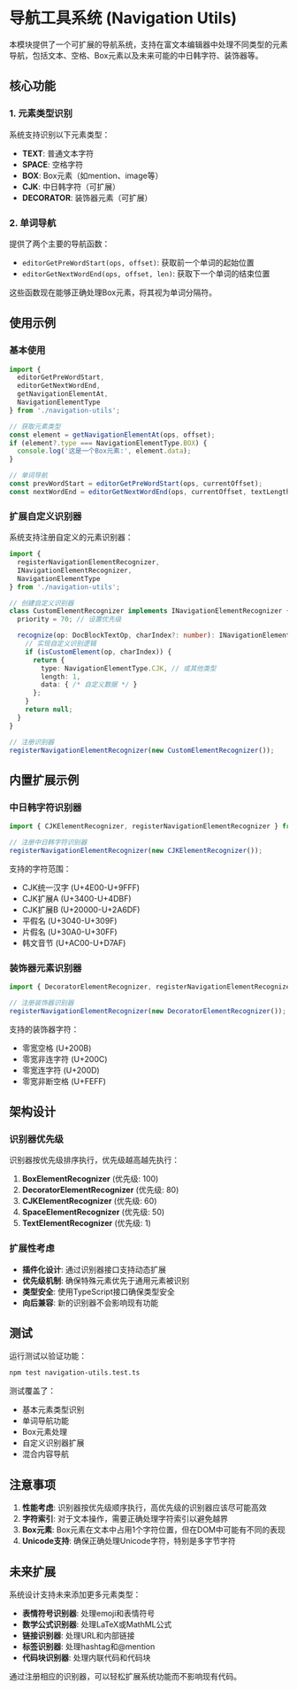 # 导航工具系统 (Navigation Utils)

本模块提供了一个可扩展的导航系统，支持在富文本编辑器中处理不同类型的元素导航，包括文本、空格、Box元素以及未来可能的中日韩字符、装饰器等。

## 核心功能

### 1. 元素类型识别

系统支持识别以下元素类型：

- **TEXT**: 普通文本字符
- **SPACE**: 空格字符
- **BOX**: Box元素（如mention、image等）
- **CJK**: 中日韩字符（可扩展）
- **DECORATOR**: 装饰器元素（可扩展）

### 2. 单词导航

提供了两个主要的导航函数：

- `editorGetPreWordStart(ops, offset)`: 获取前一个单词的起始位置
- `editorGetNextWordEnd(ops, offset, len)`: 获取下一个单词的结束位置

这些函数现在能够正确处理Box元素，将其视为单词分隔符。

## 使用示例

### 基本使用

```typescript
import { 
  editorGetPreWordStart, 
  editorGetNextWordEnd,
  getNavigationElementAt,
  NavigationElementType
} from './navigation-utils';

// 获取元素类型
const element = getNavigationElementAt(ops, offset);
if (element?.type === NavigationElementType.BOX) {
  console.log('这是一个Box元素:', element.data);
}

// 单词导航
const prevWordStart = editorGetPreWordStart(ops, currentOffset);
const nextWordEnd = editorGetNextWordEnd(ops, currentOffset, textLength);
```

### 扩展自定义识别器

系统支持注册自定义的元素识别器：

```typescript
import { 
  registerNavigationElementRecognizer,
  INavigationElementRecognizer,
  NavigationElementType
} from './navigation-utils';

// 创建自定义识别器
class CustomElementRecognizer implements INavigationElementRecognizer {
  priority = 70; // 设置优先级

  recognize(op: DocBlockTextOp, charIndex?: number): INavigationElement | null {
    // 实现自定义识别逻辑
    if (isCustomElement(op, charIndex)) {
      return {
        type: NavigationElementType.CJK, // 或其他类型
        length: 1,
        data: { /* 自定义数据 */ }
      };
    }
    return null;
  }
}

// 注册识别器
registerNavigationElementRecognizer(new CustomElementRecognizer());
```

## 内置扩展示例

### 中日韩字符识别器

```typescript
import { CJKElementRecognizer, registerNavigationElementRecognizer } from './navigation-utils';

// 注册中日韩字符识别器
registerNavigationElementRecognizer(new CJKElementRecognizer());
```

支持的字符范围：
- CJK统一汉字 (U+4E00-U+9FFF)
- CJK扩展A (U+3400-U+4DBF)
- CJK扩展B (U+20000-U+2A6DF)
- 平假名 (U+3040-U+309F)
- 片假名 (U+30A0-U+30FF)
- 韩文音节 (U+AC00-U+D7AF)

### 装饰器元素识别器

```typescript
import { DecoratorElementRecognizer, registerNavigationElementRecognizer } from './navigation-utils';

// 注册装饰器识别器
registerNavigationElementRecognizer(new DecoratorElementRecognizer());
```

支持的装饰器字符：
- 零宽空格 (U+200B)
- 零宽非连字符 (U+200C)
- 零宽连字符 (U+200D)
- 零宽非断空格 (U+FEFF)

## 架构设计

### 识别器优先级

识别器按优先级排序执行，优先级越高越先执行：

1. **BoxElementRecognizer** (优先级: 100)
2. **DecoratorElementRecognizer** (优先级: 80)
3. **CJKElementRecognizer** (优先级: 60)
4. **SpaceElementRecognizer** (优先级: 50)
5. **TextElementRecognizer** (优先级: 1)

### 扩展性考虑

- **插件化设计**: 通过识别器接口支持动态扩展
- **优先级机制**: 确保特殊元素优先于通用元素被识别
- **类型安全**: 使用TypeScript接口确保类型安全
- **向后兼容**: 新的识别器不会影响现有功能

## 测试

运行测试以验证功能：

```bash
npm test navigation-utils.test.ts
```

测试覆盖了：
- 基本元素类型识别
- 单词导航功能
- Box元素处理
- 自定义识别器扩展
- 混合内容导航

## 注意事项

1. **性能考虑**: 识别器按优先级顺序执行，高优先级的识别器应该尽可能高效
2. **字符索引**: 对于文本操作，需要正确处理字符索引以避免越界
3. **Box元素**: Box元素在文本中占用1个字符位置，但在DOM中可能有不同的表现
4. **Unicode支持**: 确保正确处理Unicode字符，特别是多字节字符

## 未来扩展

系统设计支持未来添加更多元素类型：

- **表情符号识别器**: 处理emoji和表情符号
- **数学公式识别器**: 处理LaTeX或MathML公式
- **链接识别器**: 处理URL和内部链接
- **标签识别器**: 处理hashtag和@mention
- **代码块识别器**: 处理内联代码和代码块

通过注册相应的识别器，可以轻松扩展系统功能而不影响现有代码。